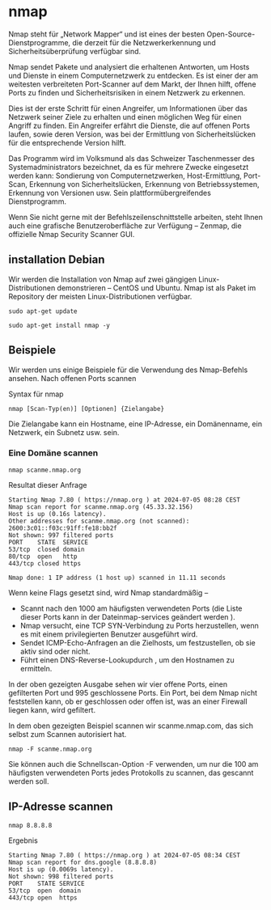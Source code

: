 # nmap
Nmap steht für „Network Mapper“ und ist eines der besten Open-Source-Dienstprogramme, die derzeit für die Netzwerkerkennung und Sicherheitsüberprüfung verfügbar sind.

Nmap sendet Pakete und analysiert die erhaltenen Antworten, um Hosts und Dienste in einem Computernetzwerk zu entdecken. Es ist einer der am weitesten verbreiteten Port-Scanner auf dem Markt, der Ihnen hilft, offene Ports zu finden und Sicherheitsrisiken in einem Netzwerk zu erkennen.

Dies ist der erste Schritt für einen Angreifer, um Informationen über das Netzwerk seiner Ziele zu erhalten und einen möglichen Weg für einen Angriff zu finden. Ein Angreifer erfährt die Dienste, die auf offenen Ports laufen, sowie deren Version, was bei der Ermittlung von Sicherheitslücken für die entsprechende Version hilft.

Das Programm wird im Volksmund als das Schweizer Taschenmesser des Systemadministrators bezeichnet, da es für mehrere Zwecke eingesetzt werden kann: Sondierung von Computernetzwerken, Host-Ermittlung, Port-Scan, Erkennung von Sicherheitslücken, Erkennung von Betriebssystemen, Erkennung von Versionen usw. Sein plattformübergreifendes Dienstprogramm.

Wenn Sie nicht gerne mit der Befehlszeilenschnittstelle arbeiten, steht Ihnen auch eine grafische Benutzeroberfläche zur Verfügung – Zenmap, die offizielle Nmap Security Scanner GUI.

## installation Debian

Wir werden die Installation von Nmap auf zwei gängigen Linux-Distributionen demonstrieren – CentOS und Ubuntu. Nmap ist als Paket im Repository der meisten Linux-Distributionen verfügbar.

```
sudo apt-get update
```
```
sudo apt-get install nmap -y
```

## Beispiele

Wir werden uns einige Beispiele für die Verwendung des Nmap-Befehls ansehen.
Nach offenen Ports scannen

Syntax für nmap
```
nmap [Scan-Typ(en)] [Optionen] {Zielangabe}
```
Die Zielangabe kann ein Hostname, eine IP-Adresse, ein Domänenname, ein Netzwerk, ein Subnetz usw. sein.

### Eine Domäne scannen
```
nmap scanme.nmap.org
```
Resultat dieser Anfrage
```
Starting Nmap 7.80 ( https://nmap.org ) at 2024-07-05 08:28 CEST
Nmap scan report for scanme.nmap.org (45.33.32.156)
Host is up (0.16s latency).
Other addresses for scanme.nmap.org (not scanned): 2600:3c01::f03c:91ff:fe18:bb2f
Not shown: 997 filtered ports
PORT    STATE  SERVICE
53/tcp  closed domain
80/tcp  open   http
443/tcp closed https

Nmap done: 1 IP address (1 host up) scanned in 11.11 seconds
```

Wenn keine Flags gesetzt sind, wird Nmap standardmäßig –

+ Scannt nach den 1000 am häufigsten verwendeten Ports (die Liste dieser Ports kann in der Dateinmap-services geändert werden ).
+ Nmap versucht, eine TCP SYN-Verbindung zu Ports herzustellen, wenn es mit einem privilegierten Benutzer ausgeführt wird.
+ Sendet ICMP-Echo-Anfragen an die Zielhosts, um festzustellen, ob sie aktiv sind oder nicht.
+ Führt einen DNS-Reverse-Lookupdurch , um den Hostnamen zu ermitteln.

In der oben gezeigten Ausgabe sehen wir vier offene Ports, einen gefilterten Port und 995 geschlossene Ports. Ein Port, bei dem Nmap nicht feststellen kann, ob er geschlossen oder offen ist, was an einer Firewall liegen kann, wird gefiltert.

In dem oben gezeigten Beispiel scannen wir scanme.nmap.com, das sich selbst zum Scannen autorisiert hat.
```
nmap -F scanme.nmap.org
```
Sie können auch die Schnellscan-Option -F verwenden, um nur die 100 am häufigsten verwendeten Ports jedes Protokolls zu scannen, das gescannt werden soll.

## IP-Adresse scannen
```
nmap 8.8.8.8
```
Ergebnis
```
Starting Nmap 7.80 ( https://nmap.org ) at 2024-07-05 08:34 CEST
Nmap scan report for dns.google (8.8.8.8)
Host is up (0.0069s latency).
Not shown: 998 filtered ports
PORT    STATE SERVICE
53/tcp  open  domain
443/tcp open  https
```




